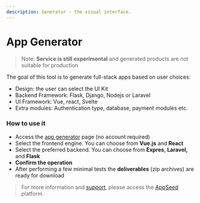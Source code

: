 ```yaml
---
description: Generator - the visual interface.
---
```


# App Generator

> Note: **Service is still experimental** and generated products are not suitable for production

The goal of this tool is to generate full-stack apps based on user choices: 

* Design: the user can select the UI Kit
* Backend Framework: Flask, Django, Nodejs or Laravel
* UI Framework: Vue, react, Svelte 
* Extra modules: Authentication type, database, payment modules etc.  

### How to use it

* Access the [app generator](https://appseed.us/app-generator) page \(no account required\)
* Select the frontend engine. You can choose from **Vue.js** and **React**
* Select the preferred backend. You can choose from **Expres**, **Laravel,** and **Flask**
* **Confirm the operation** 
* After performing a few minimal tests the **deliverables** \(zip archives\) are ready for download



> For more information and [support](support.md), please access the [AppSeed](https://appseed.us) platform.





